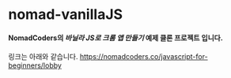 # nomad-vanillaJS
#### NomadCoders의 *바닐라 JS로 크롬 앱 만들기* 예제 클론 프로젝트 입니다.

링크는 아래와 같습니다.
https://nomadcoders.co/javascript-for-beginners/lobby
